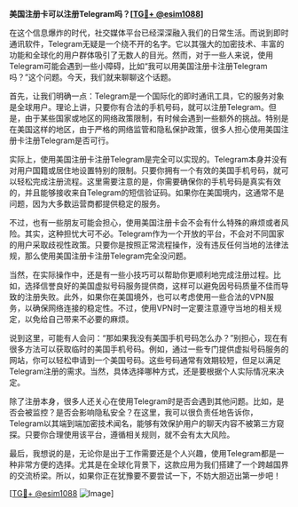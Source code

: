 **美国注册卡可以注册Telegram吗？[[TG💪+ @esim1088](https://t.me/s/esim1088)]**

在这个信息爆炸的时代，社交媒体平台已经深深融入我们的日常生活。而说到即时通讯软件，Telegram无疑是一个绕不开的名字。它以其强大的加密技术、丰富的功能和全球化的用户群体吸引了无数人的目光。然而，对于一些人来说，使用Telegram可能会遇到一些小障碍，比如“我可以用美国注册卡注册Telegram吗？”这个问题。今天，我们就来聊聊这个话题。

首先，让我们明确一点：Telegram是一个国际化的即时通讯工具，它的服务对象是全球用户。理论上讲，只要你有合法的手机号码，就可以注册Telegram。但是，由于某些国家或地区的网络政策限制，有时候会遇到一些额外的挑战。特别是在美国这样的地区，由于严格的网络监管和隐私保护政策，很多人担心使用美国注册卡注册Telegram是否可行。

实际上，使用美国注册卡注册Telegram是完全可以实现的。Telegram本身并没有对用户国籍或居住地设置特别的限制。只要你拥有一个有效的美国手机号码，就可以轻松完成注册流程。这里需要注意的是，你需要确保你的手机号码是真实有效的，并且能够接收来自Telegram的短信验证码。如果你在美国境内，这通常不是问题，因为大多数运营商都提供稳定的服务。

不过，也有一些朋友可能会担心，使用美国注册卡会不会有什么特殊的麻烦或者风险。其实，这种担忧大可不必。Telegram作为一个开放的平台，不会对不同国家的用户采取歧视性政策。只要你是按照正常流程操作，没有违反任何当地的法律法规，那么使用美国注册卡注册Telegram完全没问题。

当然，在实际操作中，还是有一些小技巧可以帮助你更顺利地完成注册过程。比如，选择信誉良好的美国虚拟号码服务提供商，这样可以避免因号码质量不佳而导致的注册失败。此外，如果你在美国境外，也可以考虑使用一些合法的VPN服务，以确保网络连接的稳定性。不过，使用VPN时一定要注意遵守当地的相关规定，以免给自己带来不必要的麻烦。

说到这里，可能有人会问：“那如果我没有美国手机号码怎么办？”别担心，现在有很多方法可以获取临时的美国手机号码。例如，通过一些专门提供虚拟号码服务的网站，你可以轻松申请到一个美国号码。这些号码通常有效期较短，但足以满足Telegram注册的需求。当然，具体选择哪种方式，还是要根据个人实际情况来决定。

除了注册本身，很多人还关心在使用Telegram时是否会遇到其他问题。比如，是否会被监控？是否会影响隐私安全？在这里，我可以很负责任地告诉你，Telegram以其端到端加密技术闻名，能够有效保护用户的聊天内容不被第三方窥探。只要你合理使用该平台，遵循相关规则，就不会有太大风险。

最后，我想说的是，无论你是出于工作需要还是个人兴趣，使用Telegram都是一种非常方便的选择。尤其是在全球化背景下，这款应用为我们搭建了一个跨越国界的交流桥梁。所以，如果你正在犹豫要不要尝试一下，不妨大胆迈出第一步吧！

[[TG💪+ @esim1088](https://t.me/s/esim1088) ![Image](https://i.postimg.cc/4NQfJmqS/Snipaste-2025-05-13-00-14-12.png)]